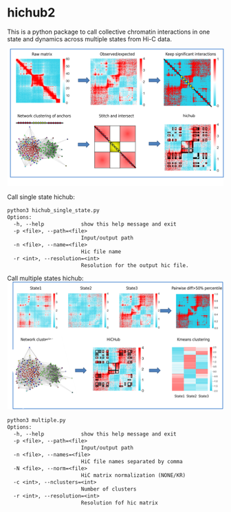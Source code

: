# hichub2

This is a python package to call collective chromatin interactions in one state and dynamics across multiple states from Hi-C data.

![alt text](https://github.com/zsq-berry/hichub2/blob/4084af25db298dc2ee6adb0671eb11c3ffa95925/Picture1.png)

Call single state hichub:
```
python3 hichub_single_state.py
Options:
  -h, --help            show this help message and exit
  -p <file>, --path=<file>
                        Input/output path
  -n <file>, --name=<file>
                        Hic file name
  -r <int>, --resolution=<int>
                        Resolution for the output hic file.

```

Call multiple states hichub:
![alt text](https://github.com/zsq-berry/hichub2/blob/d073e9dd2f6dc17453821f3692f9c56df7fa15ee/Picture2.png)
```
python3 multiple.py
Options:
  -h, --help            show this help message and exit
  -p <file>, --path=<file>
                        Input/output path
  -n <file>, --names=<file>
                        HiC file names separated by comma
  -N <file>, --norm=<file>
                        HiC matrix normalization (NONE/KR)
  -c <int>, --nclusters=<int>
                        Number of clusters
  -r <int>, --resolution=<int>
                        Resolution fof hic matrix
```
